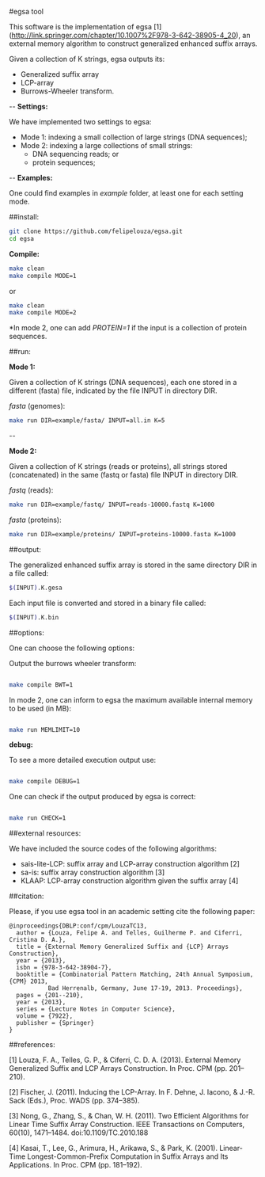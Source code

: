 #egsa tool

This software is the implementation of egsa \[1\] (http://link.springer.com/chapter/10.1007%2F978-3-642-38905-4_20), an external memory algorithm to construct generalized enhanced suffix arrays.

Given a collection of K strings, egsa outputs its:

* Generalized suffix array 
* LCP-array 
* Burrows-Wheeler transform.

--
**Settings:**

We have implemented two settings to egsa:

* Mode 1: indexing a small collection of large strings (DNA sequences);
* Mode 2: indexing a large collections of small strings:
  - DNA sequencing reads; or
  - protein sequences;

--
**Examples:**

One could find examples in _example_ folder, at least one for each setting mode.

##install:


```sh
git clone https://github.com/felipelouza/egsa.git
cd egsa
```

**Compile:**


```sh
make clean
make compile MODE=1  
```

or 

```sh
make clean
make compile MODE=2
```

\*In mode 2, one can add _PROTEIN=1_ if the input is a collection of protein sequences.

##run:

**Mode 1:**

Given a collection of K strings (DNA sequences), each one stored in a different (fasta) file, indicated by the file INPUT in directory DIR.

_fasta_ (genomes):

```sh
make run DIR=example/fasta/ INPUT=all.in K=5 
```

--

**Mode 2:** 

Given a collection of K strings (reads or proteins), all strings stored (concatenated) in the same (fastq or fasta) file INPUT in directory DIR.

_fastq_ (reads):

```sh
make run DIR=example/fastq/ INPUT=reads-10000.fastq K=1000
```

_fasta_ (proteins):

```sh
make run DIR=example/proteins/ INPUT=proteins-10000.fasta K=1000
```


##output:

The generalized enhanced suffix array is stored in the same directory DIR in a file called:

```sh
$(INPUT).K.gesa
```

Each input file is converted and stored in a binary file called:

```sh
$(INPUT).K.bin
```

##options:

One can choose the following options:

Output the burrows wheeler transform:

```sh

make compile BWT=1

```

In mode 2, one can inform to egsa the maximum available internal memory to be used (in MB):

```sh

make run MEMLIMIT=10

```

**debug:**

To see a more detailed execution output use:

```sh

make compile DEBUG=1

```


One can check if the output produced by egsa is correct:

```sh

make run CHECK=1

```

##external resources:

We have included the source codes of the following algorithms: 

* sais-lite-LCP: suffix array and LCP-array construction algorithm \[2\]
* sa-is: suffix array construction algorithm \[3\]
* KLAAP: LCP-array construction algorithm given the suffix array \[4\]

##citation:

Please, if you use egsa tool in an academic setting cite the following paper:

	@inproceedings{DBLP:conf/cpm/LouzaTC13,
	  author = {Louza, Felipe A. and Telles, Guilherme P. and Ciferri, Cristina D. A.},
	  title = {External Memory Generalized Suffix and {LCP} Arrays Construction},
   	  year = {2013},
	  isbn = {978-3-642-38904-7},
	  booktitle = {Combinatorial Pattern Matching, 24th Annual Symposium, {CPM} 2013,
               Bad Herrenalb, Germany, June 17-19, 2013. Proceedings},
	  pages = {201--210},
	  year = {2013},
	  series = {Lecture Notes in Computer Science},
	  volume = {7922},
	  publisher = {Springer}
	}

##references:

\[1\] Louza, F. A., Telles, G. P., & Ciferri, C. D. A. (2013). External Memory Generalized Suffix and LCP Arrays Construction. In Proc. CPM  (pp. 201–210).

\[2\] Fischer, J. (2011). Inducing the LCP-Array. In F. Dehne, J. Iacono, & J.-R. Sack (Eds.), Proc. WADS (pp. 374–385).

\[3\] Nong, G., Zhang, S., & Chan, W. H. (2011). Two Efficient Algorithms for Linear Time Suffix Array Construction. IEEE Transactions on Computers, 60(10), 1471–1484. doi:10.1109/TC.2010.188

\[4\] Kasai, T., Lee, G., Arimura, H., Arikawa, S., & Park, K. (2001). Linear-Time Longest-Common-Prefix Computation in Suffix Arrays and Its Applications. In Proc. CPM (pp. 181–192).

